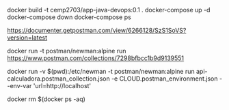 docker build -t cemp2703/app-java-devops:0.1 .
docker-compose up -d      
docker-compose down
docker-compose ps

https://documenter.getpostman.com/view/6266128/SzS1SoVS?version=latest

docker run -t postman/newman:alpine run https://www.postman.com/collections/7298bfbcc1b9d9139551


docker run -v $(pwd):/etc/newman -t postman/newman:alpine run api-calculadora.postman_collection.json -e CLOUD.postman_environment.json --env-var 'url=http://localhost'

docker rm $(docker ps -aq)

